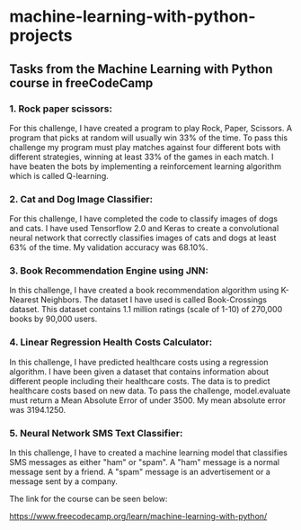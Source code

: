 # machine-learning-with-python-projects
## Tasks from the Machine Learning with Python course in freeCodeCamp

### 1. Rock paper scissors:

For this challenge, I have created a program to play Rock, Paper, Scissors. A program that picks at random will usually win 33% of the time. To pass this challenge my program must play matches against four different bots with different strategies, winning at least 33% of the games in each match. I have beaten the bots by implementing a reinforcement learning algorithm which is called Q-learning.

### 2. Cat and Dog Image Classifier:

For this challenge, I have completed the code to classify images of dogs and cats. I have used Tensorflow 2.0 and Keras to create a convolutional neural network that correctly classifies images of cats and dogs at least 63% of the time. My validation accuracy was 68.10%. 

### 3. Book Recommendation Engine using JNN:

In this challenge, I have created a book recommendation algorithm using K-Nearest Neighbors. The dataset I have used is called Book-Crossings dataset. This dataset contains 1.1 million ratings (scale of 1-10) of 270,000 books by 90,000 users.

### 4. Linear Regression Health Costs Calculator:

In this challenge, I have predicted healthcare costs using a regression algorithm. I have been given a dataset that contains information about different people including their healthcare costs. The data is to predict healthcare costs based on new data. To pass the challenge, model.evaluate must return a Mean Absolute Error of under 3500. My mean absolute error was 3194.1250.

### 5. Neural Network SMS Text Classifier:

In this challenge, I have to created a machine learning model that classifies SMS messages as either "ham" or "spam". A "ham" message is a normal message sent by a friend. A "spam" message is an advertisement or a message sent by a company.


The link for the course can be seen below:

https://www.freecodecamp.org/learn/machine-learning-with-python/
